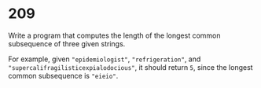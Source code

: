 [_metadata_:number]:-      "209"
[_metadata_:difficulty]:-  "Hard"
[_metadata_:asker]:-       "YouTube"
[_metadata_:tags]:-        "string subsequence"

# 209

Write a program that computes the length of the longest common subsequence of three given strings.

For example, given `"epidemiologist"`, `"refrigeration"`, and `"supercalifragilisticexpialodocious"`, it should return `5`, since the longest common subsequence is `"eieio"`.
